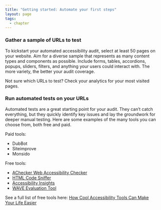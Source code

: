 ```yaml
---
title: "Getting started: Automate your first steps"
layout: page
tags:
  - chapter
---
```

### Gather a sample of URLs to test
To kickstart your automated accessibility audit, select at least 50 pages on your website. Aim for a diverse sample that represents as many content types and components as possible. Include forms, tables, accordions, popups, sliders, filters, and anything your users could interact with. The more variety, the better your audit coverage.

Not sure which URLs to test? Check your analytics for your most visited pages. 

### Run automated tests on your URLs
Automated tests are a great starting point for your audit. They can’t catch everything, but they quickly identify key issues and lay the groundwork for deeper manual testing. Here are some examples of the many tools you can choose from, both free and paid.

Paid tools:
- DubBot
- Siteimprove
- Monsido

Free tools:
- [AChecker Web Accessibility Checker](https://achecks.org/achecker/)
- [HTML Code Sniffer](https://squizlabs.github.io/HTML_CodeSniffer/)
- [Accessibility Insights](https://chromewebstore.google.com/detail/accessibility-insights-fo/pbjjkligggfmakdaogkfomddhfmpjeni?hl=en)
- [WAVE Evaluation Tool](https://chromewebstore.google.com/detail/wave-evaluation-tool/jbbplnpkjmmeebjpijfedlgcdilocofh/related?hl=en-US)

See a full list of free tools here: [How Cool Accessibility Tools Can Make Your Life Easier](https://www.lullabot.com/articles/accessibility-tools-make-your-life-easier)